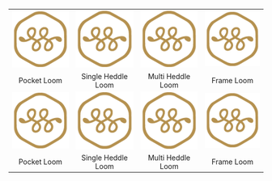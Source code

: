 | | | | |
| :---------------------: | :------------------------: | :--------------------: | :-------------: |
|[![](../images/logo.png)](../looms/pocket_loom.md) |[![](../images/logo.png)](../looms/single_heddle_loom.md) |[![](../images/logo.png)](../looms/multi_heddle_loom.md) |[![](../images/logo.png)](../looms/frameloom.md) |
| Pocket Loom | Single Heddle Loom | Multi Heddle Loom | Frame Loom |
|[![](../images/logo.png)](../looms/single_heddle_loom.md)|[![](../images/logo.png)](../looms/single_heddle_loom.md) |[![](../images/logo.png)](../looms/single_heddle_loom.md) |[![](../images/logo.png)](../looms/single_heddle_loom.md)|
| Pocket Loom | Single Heddle Loom | Multi Heddle Loom | Frame Loom |
